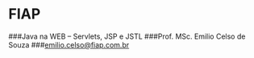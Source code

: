 # FIAP
###Java na WEB – Servlets, JSP e JSTL
###Prof. MSc. Emilio Celso de Souza
###emilio.celso@fiap.com.br
